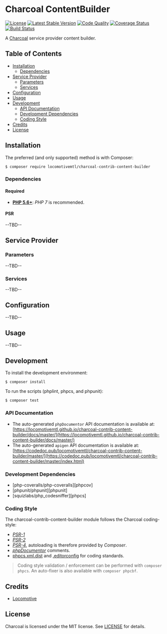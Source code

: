 Charcoal ContentBuilder
===============

[![License][badge-license]][charcoal-contrib-content-builder]
[![Latest Stable Version][badge-version]][charcoal-contrib-content-builder]
[![Code Quality][badge-scrutinizer]][dev-scrutinizer]
[![Coverage Status][badge-coveralls]][dev-coveralls]
[![Build Status][badge-travis]][dev-travis]

A [Charcoal][charcoal-app] service provider content builder.



## Table of Contents

-   [Installation](#installation)
    -   [Dependencies](#dependencies)
-   [Service Provider](#service-provider)
    -   [Parameters](#parameters)
    -   [Services](#services)
-   [Configuration](#configuration)
-   [Usage](#usage)
-   [Development](#development)
    -  [API Documentation](#api-documentation)
    -  [Development Dependencies](#development-dependencies)
    -  [Coding Style](#coding-style)
-   [Credits](#credits)
-   [License](#license)



## Installation

The preferred (and only supported) method is with Composer:

```shell
$ composer require locomotivemtl/charcoal-contrib-content-builder
```



### Dependencies

#### Required

-   [**PHP 5.6+**](https://php.net): _PHP 7_ is recommended.



#### PSR

--TBD--



## Service Provider

### Parameters

--TBD--



### Services

--TBD--



## Configuration

--TBD--



## Usage

--TBD--



## Development

To install the development environment:

```shell
$ composer install
```

To run the scripts (phplint, phpcs, and phpunit):

```shell
$ composer test
```



### API Documentation

-   The auto-generated `phpDocumentor` API documentation is available at:  
    [https://locomotivemtl.github.io/charcoal-contrib-content-builder/docs/master/](https://locomotivemtl.github.io/charcoal-contrib-content-builder/docs/master/)
-   The auto-generated `apigen` API documentation is available at:  
    [https://codedoc.pub/locomotivemtl/charcoal-contrib-content-builder/master/](https://codedoc.pub/locomotivemtl/charcoal-contrib-content-builder/master/index.html)



### Development Dependencies

-   [php-coveralls/php-coveralls][phpcov]
-   [phpunit/phpunit][phpunit]
-   [squizlabs/php_codesniffer][phpcs]



### Coding Style

The charcoal-contrib-content-builder module follows the Charcoal coding-style:

-   [_PSR-1_][psr-1]
-   [_PSR-2_][psr-2]
-   [_PSR-4_][psr-4], autoloading is therefore provided by _Composer_.
-   [_phpDocumentor_](http://phpdoc.org/) comments.
-   [phpcs.xml.dist](phpcs.xml.dist) and [.editorconfig](.editorconfig) for coding standards.

> Coding style validation / enforcement can be performed with `composer phpcs`. An auto-fixer is also available with `composer phpcbf`.



## Credits

-   [Locomotive](https://locomotive.ca/)



## License

Charcoal is licensed under the MIT license. See [LICENSE](LICENSE) for details.



[charcoal-contrib-content-builder]:  https://packagist.org/packages/locomotivemtl/charcoal-contrib-content-builder
[charcoal-app]:             https://packagist.org/packages/locomotivemtl/charcoal-app

[dev-scrutinizer]:    https://scrutinizer-ci.com/g/locomotivemtl/charcoal-contrib-content-builder/
[dev-coveralls]:      https://coveralls.io/r/locomotivemtl/charcoal-contrib-content-builder
[dev-travis]:         https://travis-ci.org/locomotivemtl/charcoal-contrib-content-builder

[badge-license]:      https://img.shields.io/packagist/l/locomotivemtl/charcoal-contrib-content-builder.svg?style=flat-square
[badge-version]:      https://img.shields.io/packagist/v/locomotivemtl/charcoal-contrib-content-builder.svg?style=flat-square
[badge-scrutinizer]:  https://img.shields.io/scrutinizer/g/locomotivemtl/charcoal-contrib-content-builder.svg?style=flat-square
[badge-coveralls]:    https://img.shields.io/coveralls/locomotivemtl/charcoal-contrib-content-builder.svg?style=flat-square
[badge-travis]:       https://img.shields.io/travis/locomotivemtl/charcoal-contrib-content-builder.svg?style=flat-square

[psr-1]:  https://www.php-fig.org/psr/psr-1/
[psr-2]:  https://www.php-fig.org/psr/psr-2/
[psr-3]:  https://www.php-fig.org/psr/psr-3/
[psr-4]:  https://www.php-fig.org/psr/psr-4/
[psr-6]:  https://www.php-fig.org/psr/psr-6/
[psr-7]:  https://www.php-fig.org/psr/psr-7/
[psr-11]: https://www.php-fig.org/psr/psr-11/